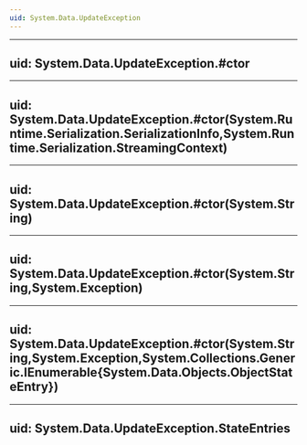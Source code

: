 ```yaml
---
uid: System.Data.UpdateException
---
```


---
uid: System.Data.UpdateException.#ctor
---

---
uid: System.Data.UpdateException.#ctor(System.Runtime.Serialization.SerializationInfo,System.Runtime.Serialization.StreamingContext)
---

---
uid: System.Data.UpdateException.#ctor(System.String)
---

---
uid: System.Data.UpdateException.#ctor(System.String,System.Exception)
---

---
uid: System.Data.UpdateException.#ctor(System.String,System.Exception,System.Collections.Generic.IEnumerable{System.Data.Objects.ObjectStateEntry})
---

---
uid: System.Data.UpdateException.StateEntries
---
